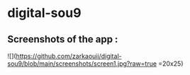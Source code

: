 # digital-sou9

## Screenshots of the app : 

![](https://github.com/zarkaouii/digital-sou9/blob/main/screenshots/screen1.jpg?raw=true =20x25)


